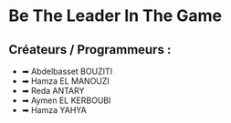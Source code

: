 
<body>
    <h1>Be The Leader In The Game</h1>
    <h2>Créateurs / Programmeurs :</h2>
    <ul>
        <li>➡ Abdelbasset BOUZITI</li>
        <li>➡ Hamza EL MANOUZI</li>
        <li>➡ Reda ANTARY</li>
        <li>➡ Aymen EL KERBOUBI</li>
        <li>➡ Hamza YAHYA</li>
    </ul>
</body>

